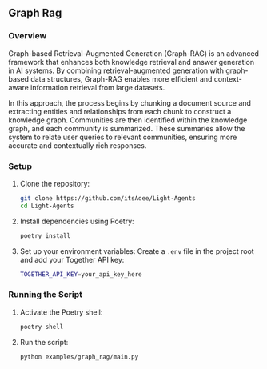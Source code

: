 ## Graph Rag


### Overview
Graph-based Retrieval-Augmented Generation (Graph-RAG) is an advanced framework that enhances both knowledge retrieval and answer generation in AI systems. By combining retrieval-augmented generation with graph-based data structures, Graph-RAG enables more efficient and context-aware information retrieval from large datasets.

In this approach, the process begins by chunking a document source and extracting entities and relationships from each chunk to construct a knowledge graph. Communities are then identified within the knowledge graph, and each community is summarized. These summaries allow the system to relate user queries to relevant communities, ensuring more accurate and contextually rich responses.

### Setup

1. Clone the repository:
   ```sh
   git clone https://github.com/itsAdee/Light-Agents
   cd Light-Agents
   ```

2. Install dependencies using Poetry:
   ```sh
   poetry install
   ```

3. Set up your environment variables:
   Create a `.env` file in the project root and add your Together API key:
   ```sh
   TOGETHER_API_KEY=your_api_key_here
   ```

### Running the Script

1. Activate the Poetry shell:
   ```sh
   poetry shell
   ```

2. Run the script:
   ```sh
   python examples/graph_rag/main.py
   ```

